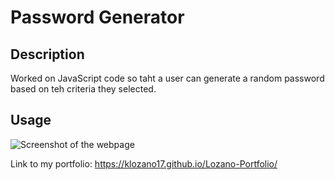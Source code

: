 # Password Generator


## Description


Worked on JavaScript code so taht a user can generate a random password based on teh criteria they selected. 

## Usage


![Screenshot of the webpage](assets/images/portfolio-screenshot.png)

Link to my portfolio: https://klozano17.github.io/Lozano-Portfolio/

